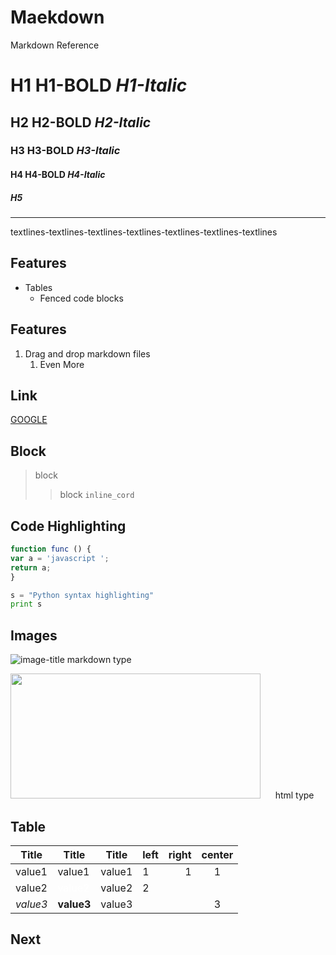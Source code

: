 # Maekdown
Markdown Reference

# H1 **H1-BOLD** *H1-Italic*
## H2 **H2-BOLD** *H2-Italic*
### H3 **H3-BOLD** *H3-Italic*
#### H4 **H4-BOLD** *H4-Italic*
##### H5

---

textlines-textlines-textlines-textlines-textlines-textlines-textlines
 
## Features 
- Tables 
  - Fenced code blocks 

## Features
1. Drag and drop markdown files 
   1. Even More 

## Link
[GOOGLE](https://google.com)

## Block

> block
>> block
> `inline_cord`

## Code Highlighting 

```javascript 
function func () {
var a = 'javascript ';
return a;
}
``` 

```python
s = "Python syntax highlighting"
print s
```

## Images 

![image-title](https://i.ytimg.com/vi/esBYZjbz1zw/maxresdefault.jpg  'Ken Block rip')
markdown type

<img src="https://i.ytimg.com/vi/esBYZjbz1zw/maxresdefault.jpg"  width="400" height="200"/>
&nbsp&nbsp&nbsp&nbsp html type </img> 
<br>

## Table
|Title|Title|Title|left|right|center|
|---|---|---|:---|---:|:---:|
|value1|value1|value1|1|1|1|
|value2|<span style= "color: white">value2</span>|value2|2|||
|*value3*|**value3**|value3|||3|


## Next
